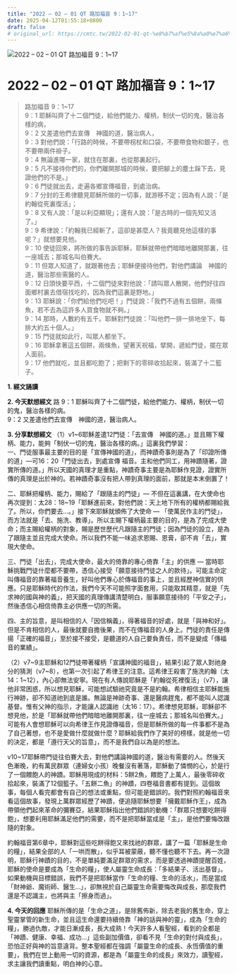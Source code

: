 ```yaml
---
title: "2022 – 02 – 01 QT 路加福音 9：1~17"
date: 2025-04-12T01:55:18+0800
draft: false
# original_url: https://cmtc.tw/2022-02-01-qt-%e8%b7%af%e5%8a%a0%e7%a6%8f%e9%9f%b3-9%ef%bc%9a117
---
```


![2022 – 02 – 01 QT 路加福音 9：1\~17](/images/qt.jpg   "2022 – 02 – 01 QT 路加福音 9：1\~17")

# 2022 – 02 – 01 QT 路加福音 9：1\~17

> 路加福音 9：1\~17  
> 9：1 耶穌叫齊了十二個門徒，給他們能力、權柄，制伏一切的鬼，醫治各樣的病，  
> 9：2 又差遣他們去宣傳　神國的道，醫治病人，  
> 9：3 對他們說：「行路的時候，不要帶柺杖和口袋，不要帶食物和銀子，也不要帶兩件褂子。  
> 9：4 無論進哪一家，就住在那裏，也從那裏起行。  
> 9：5 凡不接待你們的，你們離開那城的時候，要把腳上的塵土跺下去，見證他們的不是。」  
> 9：6 門徒就出去，走遍各鄉宣傳福音，到處治病。  
> 9：7 分封的王希律聽見耶穌所做的一切事，就游移不定；因為有人說：「是約翰從死裏復活」；  
> 9：8 又有人說：「是以利亞顯現」；還有人說：「是古時的一個先知又活了。」  
> 9：9 希律說：「約翰我已經斬了，這卻是甚麼人？我竟聽見他這樣的事呢？」就想要見他。  
> 9：10 使徒回來，將所做的事告訴耶穌，耶穌就帶他們暗暗地離開那裏，往一座城去；那城名叫伯賽大。  
> 9：11 但眾人知道了，就跟著他去；耶穌便接待他們，對他們講論　神國的道，醫治那些需醫的人。  
> 9：12 日頭快要平西，十二個門徒來對他說：「請叫眾人散開，他們好往四面鄉村裏去借宿找吃的，因為我們這裏是野地。」  
> 9：13 耶穌說：「你們給他們吃吧！」門徒說：「我們不過有五個餅，兩條魚，若不去為這許多人買食物就不夠。」  
> 9：14 那時，人數約有五千。耶穌對門徒說：「叫他們一排一排地坐下，每排大約五十個人。」  
> 9：15 門徒就如此行，叫眾人都坐下。  
> 9：16 耶穌拿著這五個餅，兩條魚，望著天祝福，擘開，遞給門徒，擺在眾人面前。  
> 9：17 他們就吃，並且都吃飽了；把剩下的零碎收拾起來，裝滿了十二籃子。

**1. 經文誦讀**

**2.  今天默想經文**
路 9：1 耶穌叫齊了十二個門徒，給他們能力、權柄，制伏一切的鬼，醫治各樣的病。  
9：2 又差遣他們去宣傳　神國的道，醫治病人。

**3. 分享默想經文**
（1）v1\~6耶穌差遣12門徒：「去宣傳　神國的道。」並且賜下權柄、能力，能夠「制伏一切的鬼，醫治各樣的病。」這裏我們學習：  
一、門徒服事最主要的目的是「宣傳神國的道」，而神蹟奇事則是為了「印證所傳的道」—可16：20「門徒出去，到處宣傳 福音。主和他們同工，用神蹟隨著，證實所傳的道。」所以天國的真理才是重點，神蹟奇事主要是為耶穌作見證，證實所傳的真理是出於神的。若神蹟奇事沒有把人帶到真理的面前，那就是本末倒置了！

二、耶穌把權柄、能力，賜給了「跟隨主的門徒」— 不但在這裏講，在大使命也再次提到：太28：18\~19「耶穌進前來，對他們說：天上地下所有的權柄都賜給我了。所以，你們要去…。」接下來耶穌就頒佈了大使命 — 「使萬民作主的門徒」，而方法就是「去、施洗、教導」。所以主賜下權柄最主要的目的，是為了完成大使命；而主賜給權柄的對象，賜是歷世歷代凡跟隨主的門徒；因為門徒的設立，是為了跟隨主並且完成大使命。所以我們不能一味追求恩賜、恩膏，卻不肯「去」，實現大使命。

三、門徒「出去」，完成大使命，最大的倚靠的專心倚靠「主」的供應 — 當時耶穌挑戰門徒什麼都不要帶，憑信心接受「願意接待門徒之人的款待」。可能主命定叫傳福音的靠著福音養生，好叫他們專心於傳福音的事上，並且經歷神信實的供應。只是耶穌時代的作法，我們今天不可能照字面套用，只能取其精意，就是「先求神的國與神的義」，把天國的真理傳講清楚明白，服事願意接待的「平安之子」，然後憑信心相信倚靠主必供應一切的所需。

四、主的旨意，是叫相信的人「因信稱義」，得著福音的好處，就是「與神和好」。但是不肯相信的人，最後就要自擔後果，而不在傳福音的人身上。門徒的責任是傳揚「正確的福音」，至於接不接受，是聽道的人自己要負責任，而不是變成「傳福音的業績」。

（2）v7\~9主耶穌和12門徒帶著權柄「宣講神國的福音」，結果引起了眾人對祂身分的猜測（v7\~8），也第一次引起了希律王的注意。這希律王殺害了施洗約翰（太14：1\~12），內心卻無法安寧。現在有人傳說耶穌是「約翰從死裡復活」（v7），讓他非常困惑，所以想見耶穌，可能想試驗祂究竟是不是約翰。希律相信主耶穌能施行神跡，卻不知道祂到底是誰。無論是神跡奇事、還是醫病趕鬼，都不能叫人認識基督。惟有父神的指示，才能讓人認識祂（太16：17）。希律想見耶穌，耶穌卻不想見他，於是「耶穌就帶他們暗暗地離開那裏，往一座城去；那城名叫伯賽大。」可能有人會想耶穌可以向希律王作見證傳福音，但是耶穌所做的每一件事都不是為了自己著想，也不是愛做什麼就做什麼？耶穌給我們作了美好的榜樣，就是他一切的決定，都是「遵行天父的旨意」，而不是我們自以為是的想法。

v10\~17耶穌帶門徒往伯賽大去，對他們講論神國的道，醫治有需要的人。然後天色漸晚，約有萬民群眾（連婦女小孩）晚餐沒有著落，耶穌動了憐憫的心，於是行了一個餵飽人的神蹟。耶穌用現成的材料：5餅2魚，餵飽了上萬人，最後零碎收拾起來，裝滿了12個籃子。「五餅二魚」的神蹟，四卷福音書都有提到。這個故事，每個人看完都會有自己的想法或重點，但可能是錯誤的。我們對照約翰福音來看這個故事，發現上萬群眾經歷了神蹟，便追隨耶穌想要「擁戴耶穌作王」，成為帶領他們起來革命的彌賽亞，結果耶穌指出他們錯誤的動機：「群眾只想要吃餅得飽」，想要利用耶穌滿足他們的需要，而不是把耶穌當成是「主」，是他們要悔改跟隨的對象。

約翰福音第6章中，耶穌對這些吃餅得飽又來找祂的群眾，講了一篇「耶穌是生命的糧」，結果全部的人「一哄而散」，似乎耳被蒙蔽，聽不懂也聽不下去。再一次證明，耶穌行神蹟的目的，不是單純要滿足群眾的需求，而是要透過神蹟提醒百姓，耶穌的使命是要成為「生命的糧」，使人屬靈生命成長：「多結果子、活出基督」。如果動機與目標錯誤，我們不是把耶穌當作「生命的糧、生命的活水」，而是當成「財神爺、魔術師、醫生…」，卻無視於自己屬靈生命需要悔改與成長，那麼我們還是不認識主，也將與主「擦身而過」。

**4. 今天的回應**
耶穌所傳的是「生命之道」，是除舊佈新，除去老我的舊生命，穿上聖靈掌管的新生命，並且這生命還要持續倚靠「神的話與神的靈」，成為「生命的糧」，勝過仇敵，才能日漸成長，長大成熟！今天許多人看聖經，看到的全都是「神蹟、健康、幸福、成功…」這些副加價值，卻看不見「生命的對付與成長」，恐怕正好與神的旨意違背。整本聖經都在強調「屬靈生命的成長、永恆價值的重要」，我們在世上動用一切的資源，都是為「屬靈生命的成長」來效力，讀聖經，求主讓我們讀重點，明白神的心意。
